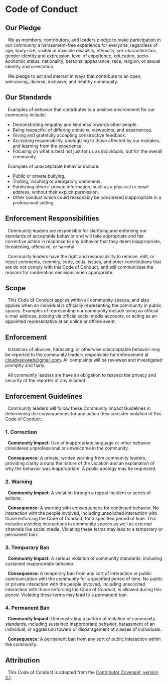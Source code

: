 # Code of Conduct

## Our Pledge

&nbsp;&nbsp;We as members, contributors, and leaders pledge to make participation in our community a harassment-free experience for everyone, regardless of age, body size, visible or invisible disability, ethnicity, sex characteristics, gender identity and expression, level of experience, education, socio-economic status, nationality, personal appearance, race, religion, or sexual identity and orientation.

&nbsp;&nbsp;We pledge to act and interact in ways that contribute to an open, welcoming, diverse, inclusive, and healthy community.

## Our Standards

&nbsp;&nbsp;Examples of behavior that contributes to a positive environment for our community include:

* Demonstrating empathy and kindness towards other people.
* Being respectful of differing opinions, viewpoints, and experiences.
* Giving and gratefully accepting constructive feedback.
* Accepting responsibility, apologizing to those affected by our mistakes,
  and learning from the experience.
* Focusing on what is best not just for us as individuals, but for the
  overall community.

&nbsp;&nbsp;Examples of unacceptable behavior include:

* Public or private bullying.
* Trolling, insulting or derogatory comments.
* Publishing others' private information, such as a physical or email address, without their explicit permission.
* Other conduct which could reasonably be considered inappropriate in a professional setting.

## Enforcement Responsibilities

&nbsp;&nbsp;Community leaders are responsible for clarifying and enforcing our standards of acceptable behavior and will take appropriate and fair corrective action in response to any behavior that they deem inappropriate, threatening, offensive, or harmful.

&nbsp;&nbsp;Community leaders have the right and responsibility to remove, edit, or reject comments, commits, code, edits, issues, and other contributions that are do not comply with this Code of Conduct, and will communicate the reasons for moderation decisions when appropriate.

## Scope

&nbsp;&nbsp;This Code of Conduct applies within all community spaces, and also applies when an individual is officially representing the community in public spaces. Examples of representing our community include using an official e-mail address, posting via official social media accounts, or acting as an appointed representative at an online or offline event.

## Enforcement

&nbsp;&nbsp;Instances of abusive, harassing, or otherwise unacceptable behavior may be reported to the community leaders responsible for enforcement at cloudyskyweb@gmail.com. All complaints will be reviewed and investigated promptly and fairly.

&nbsp;&nbsp;All community leaders are have an obligation to respect the privacy and security of the reporter of any incident.

## Enforcement Guidelines

&nbsp;&nbsp;Community leaders will follow these Community Impact Guidelines in determining the consequences for any action they consider violation of this Code of Conduct:

### 1. Correction

&nbsp;&nbsp;**Community Impact**: Use of inappropriate language or other behavior considered unprofessional or unwelcome in the community.

&nbsp;&nbsp;**Consequence**: A private, written warning from community leaders, providing clarity around the nature of the violation and an explanation of why the behavior was inappropriate. A public apology may be requested.

### 2. Warning

&nbsp;&nbsp;**Community Impact**: A violation through a repeat incident or series of actions.

&nbsp;&nbsp;**Consequence**: A warning with consequences for continued behavior. No interaction with the people involved, including unsolicited interaction with those enforcing the Code of Conduct, for a specified period of time. This includes avoiding interactions in community spaces as well as external channels like social media. Violating these terms may lead to a temporary or permanent ban.

### 3. Temporary Ban

&nbsp;&nbsp;**Community Impact**: A serious violation of community standards, including sustained inappropriate behavior.

&nbsp;&nbsp;**Consequence**: A temporary ban from any sort of interaction or public communication with the community for a specified period of time. No public or private interaction with the people involved, including unsolicited interaction with those enforcing the Code of Conduct, is allowed during this period. Violating these terms may lead to a permanent ban.

### 4. Permanent Ban

&nbsp;&nbsp;**Community Impact**: Demonstrating a pattern of violation of community standards, including sustained inappropriate behavior, harassment of an individual, or aggression toward or disparagement of classes of individuals.

&nbsp;&nbsp;**Consequence**: A permanent ban from any sort of public interaction within the community.

## Attribution

&nbsp;&nbsp;This Code of Conduct is adapted from the [Contributor Covenant, version 2.1](https://www.contributor-covenant.org/version/2/1/code_of_conduct.html).
